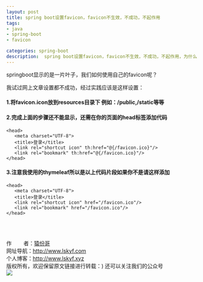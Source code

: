 ```yaml
---
layout: post
title: spring boot设置favicon，favicon不生效，不成功，不起作用
tags:
- java
- spring-boot
- favicon

categories: spring-boot
description:  spring boot设置favicon，favicon不生效，不成功，不起作用，为什么？
---
```

springboot显示的是一片叶子，我们如何使用自己的favicon呢？

我试过网上文章设置都不成功，经过实践应该是这样设置：

#### 1.将favicon.icon放到resources目录下  例如：/public,/static等等 #### 

####  2.完成上面的步骤还不能显示，还需在你的页面的head标签添加代码 #### 
```
<head>
   <meta charset="UTF-8">
   <title>登录</title>
   <link rel="shortcut icon" th:href="@{/favicon.ico}"/>
   <link rel="bookmark" th:href="@{/favicon.ico}"/>
</head>
```
#### 3.注意我使用的thymeleaf所以是以上代码片段如果你不是请这样添加 ####

```
<head>
   <meta charset="UTF-8">
   <title>登录</title>
   <link rel="shortcut icon" href="/favicon.ico"/>
   <link rel="bookmark" href="/favicon.ico"/>
</head> 
```
<br/>
<br/>

作&nbsp;&nbsp;&nbsp;&nbsp;&nbsp;&nbsp;&nbsp;&nbsp;者：<a href="#">猿份哥</a> <br>
网址导航：<a href="http://www.lskyf.com" target="_blank">http://www.lskyf.com</a> <br>
个人博客：<a href="http://www.lskyf.xyz" target="_blank">http://www.lskyf.xyz</a> <br>
版权所有，欢迎保留原文链接进行转载：) 
还可以关注我们的公众号<br>
<img src="{{ site.assets }}/images/gongzonghao/天空唯美.jpg"/>